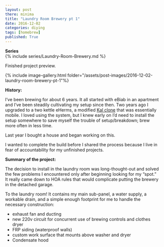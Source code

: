 ```yaml
---
layout: post
there: minima
title: "Laundry Room Brewery pt 1"
date: 2016-12-02
categories: diying
tags: [homebrew]  
published: True
---
```


**Series**  
{% include series/Laundry-Room-Brewery.md %}

Finished project preview.

{% include image-gallery.html folder="/assets/post-images/2016-12-02-laundry-room-brewery-pt-1"%}

**History:**
<!-- excerpt -->

I’ve been brewing for about 6 years. It all started with eBiab in an apartment and I’ve been steadily cultivating my setup since then. Two years ago I upgraded to a two kettle eHerms, a modified [Kal clone](http://www.theelectricbrewery.com/) that was essentially mobile. I loved using the system, but I knew early on I’d need to install the setup somewhere to save myself the trouble of setup/breakdown; brew more often in less time.

<!-- excerpt -->

Last year I bought a house and began working on this.

I wanted to complete the build before I shared the process because I live in fear of accountability for my unfinished projects.

**Summary of the project:**

The decision to install in the laundry room was long-thought-out and solved the few problems I encountered only after beginning looking for my “spot.” It really came down to HOA rules that would complicate putting the brewery in the detached garage.

To the laundry room! It contains my main sub-panel, a water supply, a workable drain, and a simple enough footprint for me to handle the necessary construction:

- exhaust fan and ducting
- new 220v circuit for concurrent use of brewing controls and clothes dryer
- FRP siding (waterproof walls)
- custom work surface that mounts above washer and dryer
- Condensate hood
